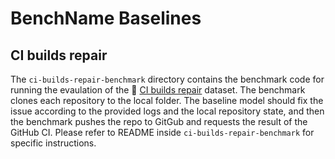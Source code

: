 # BenchName Baselines
## CI builds repair

The `ci-builds-repair-benchmark` directory contains the benchmark code for running the evaulation of the 🤗 [CI builds repair](https://huggingface.co/datasets/icmlbenchname/ci-builds-repair) dataset.
The benchmark clones each repository to the local folder. The baseline model should fix the issue according to the provided logs and the local repository state, and then the benchmark pushes the repo to GitGub and requests the result of the GitHub CI.
Please refer to README inside `ci-builds-repair-benchmark` for specific instructions.
